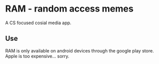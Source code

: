 # RAM - random access memes

A CS focused cosial media app.

## Use

RAM is only available on android devices through the google play store.
Apple is too expensive... sorry.